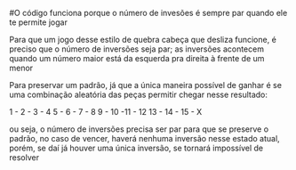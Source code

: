 #O código funciona porque o número de invesões é sempre par quando ele te permite jogar

Para que um jogo desse estilo de quebra cabeça que desliza funcione, é preciso que o número de inversões seja par; as inversões acontecem quando um número maior está da esquerda pra direita à frente de um menor

Para preservar um padrão, já que a única maneira possível de ganhar é se uma combinação aleatória das peças permitir chegar nesse resultado:

1 - 2 - 3 - 4
5 - 6 - 7 - 8
9 - 10 -11 - 12
13 - 14 - 15 - X

ou seja, o número de inversões precisa ser par para que se preserve o padrão, no caso de vencer, haverá nenhuma inversão nesse estado atual, porém, se daí já houver uma única inversão,
se tornará impossível de resolver
